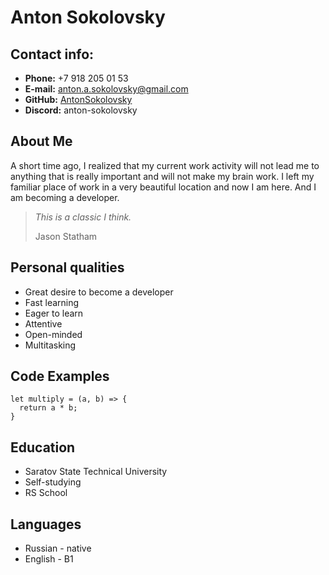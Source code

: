 # Anton Sokolovsky
## Contact info:
- **Phone:** +7 918 205 01 53
- **E-mail:** anton.a.sokolovsky@gmail.com
- **GitHub:** [AntonSokolovsky](https://gist.github.com/AntonSokolovsky)
- **Discord:** anton-sokolovsky

## About Me
A short time ago, I realized that my current work activity will not lead me to anything that is really important and will not make my brain work. I left my familiar place of work in a very beautiful location and now I am here. And I am becoming a developer. 
>*This is a classic I think.*
>
>Jason Statham

## Personal qualities
-  Great desire to become a developer
-  Fast learning
-  Eager to learn
-  Attentive
-  Open-minded
-  Multitasking

## Code Examples
```
let multiply = (a, b) => {
  return a * b;
}
```

## Education
* Saratov State Technical University
* Self-studying
* RS School

## Languages
-  Russian - native 
-  English - B1
